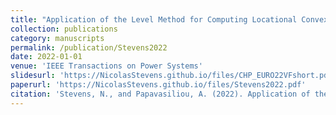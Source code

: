 ```yaml
---
title: "Application of the Level Method for Computing Locational Convex Hull Prices"
collection: publications
category: manuscripts
permalink: /publication/Stevens2022
date: 2022-01-01
venue: 'IEEE Transactions on Power Systems'
slidesurl: 'https://NicolasStevens.github.io/files/CHP_EURO22VFshort.pdf'
paperurl: 'https://NicolasStevens.github.io/files/Stevens2022.pdf'
citation: 'Stevens, N., and Papavasiliou, A. (2022). Application of the Level Method for Computing Locational Convex Hull Prices. IEEE Transactions on Power Systems, 37(5), 3958-3968.'
---
```

